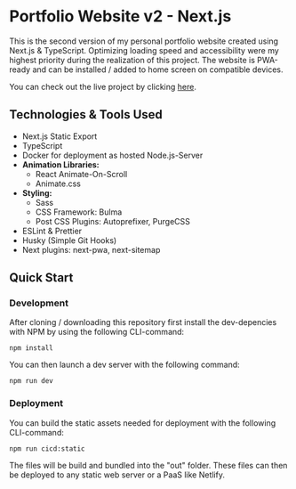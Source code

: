 # Portfolio Website v2 - Next.js

This is the second version of my personal portfolio website created using Next.js & TypeScript. Optimizing loading speed and accessibility were my highest priority during the realization of this project. The website is PWA-ready and can be installed / added to home screen on compatible devices.

You can check out the live project by clicking [here](https://www.patrickobermeier.dev/).

## Technologies & Tools Used

- Next.js Static Export
- TypeScript
- Docker for deployment as hosted Node.js-Server
- __Animation Libraries:__
  - React Animate-On-Scroll
  - Animate.css
- __Styling:__
  - Sass
  - CSS Framework: Bulma
  - Post CSS Plugins: Autoprefixer, PurgeCSS
- ESLint & Prettier
- Husky (Simple Git Hooks)
- Next plugins: next-pwa, next-sitemap

## Quick Start

### Development

After cloning / downloading this repository first install the dev-depencies with NPM by using the following CLI-command:

```
npm install
```

You can then launch a dev server with the following command:

```
npm run dev
```

### Deployment

You can build the static assets needed for deployment with the following CLI-command:

```
npm run cicd:static
```

The files will be build and bundled into the "out" folder. These files can then be deployed to any static web server or a PaaS like Netlify.
